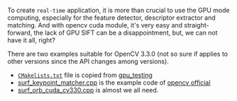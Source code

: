 To create `real-time` application, it is more than crucial to use the GPU mode computing, especially for the feature detector, descriptor extractor and matching. And with opencv cuda module, it's very easy and straight-forward, the lack of GPU SIFT can be a disappointment, but, we can not have it all, right?

There are two examples suitable for OpenCV 3.3.0 (not so sure if applies to other versions since the API changes among versions).

* [`CMakelists.txt`](CMakelists.txt) file is copied from [gpu_testing](https://github.com/ariandyy/gpu_testing)
* [surf_keypoint_matcher.cpp](surf_keypoint_matcher.cpp) is the example code of [opencv official](https://github.com/opencv/opencv/blob/3.3.0/samples/gpu/surf_keypoint_matcher.cpp)
* [surf_orb_cuda_cv330.cpp](surf_orb_cuda_cv330.cpp) is almost we all need.